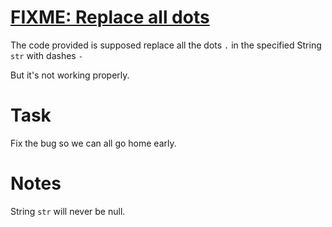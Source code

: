 # [FIXME: Replace all dots](https://www.codewars.com/kata/fixme-replace-all-dots "https://www.codewars.com/kata/596c6eb85b0f515834000049")

The code provided is supposed replace all the dots `.` in the specified String `str` with dashes `-`

But it's not working properly.

# Task

Fix the bug so we can all go home early.

# Notes

String `str` will never be null.